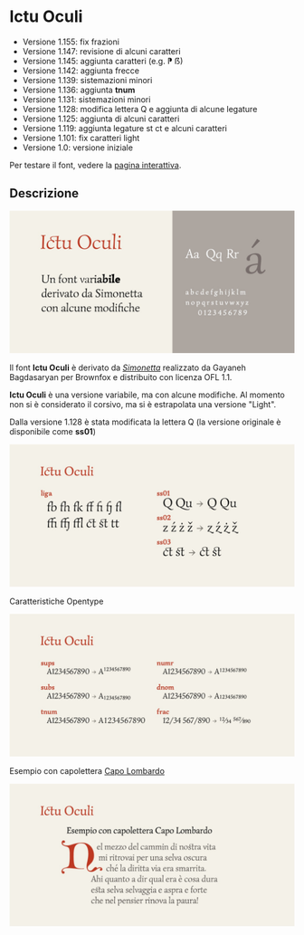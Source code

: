 # Ictu Oculi
- Versione 1.155: fix frazioni
- Versione 1.147: revisione di alcuni caratteri
- Versione 1.145: aggiunta caratteri (e.g. ⁋ ẞ)
- Versione 1.142: aggiunta frecce
- Versione 1.139: sistemazioni minori
- Versione 1.136: aggiunta __tnum__
- Versione 1.131: sistemazioni minori
- Versione 1.128: modifica lettera Q e aggiunta di alcune legature
- Versione 1.125: aggiunta di alcuni caratteri
- Versione 1.119: aggiunta legature st ct e alcuni caratteri
- Versione 1.101: fix caratteri light
- Versione 1.0: versione iniziale

Per testare il font, vedere la [pagina interattiva](https://m-casanova.github.io/IctuOculi/).

## Descrizione
![image](images/IctuOculi1.jpg)

Il font **Ictu Oculi** è derivato da _[Simonetta](https://github.com/google/fonts/tree/main/ofl/simonetta)_ realizzato da Gayaneh Bagdasaryan per Brownfox e distribuito con licenza OFL 1.1.

**Ictu Oculi** è una versione variabile, ma con alcune modifiche. Al momento non si è considerato il corsivo, ma si è estrapolata una versione "Light".

Dalla versione 1.128 è stata modificata la lettera Q (la versione originale è disponibile come __ss01__)

![image](images/IctuOculi4.jpg)

Caratteristiche Opentype

![image](images/IctuOculi2.jpg)

Esempio con capolettera [Capo Lombardo](https://github.com/m-casanova/CapoLombardo)

![image](images/IctuOculi3.jpg)
